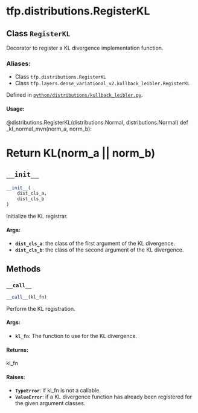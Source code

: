 <div itemscope itemtype="http://developers.google.com/ReferenceObject">
<meta itemprop="name" content="tfp.distributions.RegisterKL" />
<meta itemprop="path" content="Stable" />
<meta itemprop="property" content="__call__"/>
<meta itemprop="property" content="__init__"/>
</div>

# tfp.distributions.RegisterKL

## Class `RegisterKL`

Decorator to register a KL divergence implementation function.



### Aliases:

* Class `tfp.distributions.RegisterKL`
* Class `tfp.layers.dense_variational_v2.kullback_leibler.RegisterKL`



Defined in [`python/distributions/kullback_leibler.py`](https://github.com/tensorflow/probability/tree/master/tensorflow_probability/python/distributions/kullback_leibler.py).

<!-- Placeholder for "Used in" -->


#### Usage:



@distributions.RegisterKL(distributions.Normal, distributions.Normal)
def _kl_normal_mvn(norm_a, norm_b):
  # Return KL(norm_a || norm_b)

<h2 id="__init__"><code>__init__</code></h2>

``` python
__init__(
    dist_cls_a,
    dist_cls_b
)
```

Initialize the KL registrar.


#### Args:


* <b>`dist_cls_a`</b>: the class of the first argument of the KL divergence.
* <b>`dist_cls_b`</b>: the class of the second argument of the KL divergence.



## Methods

<h3 id="__call__"><code>__call__</code></h3>

``` python
__call__(kl_fn)
```

Perform the KL registration.


#### Args:


* <b>`kl_fn`</b>: The function to use for the KL divergence.


#### Returns:

kl_fn



#### Raises:


* <b>`TypeError`</b>: if kl_fn is not a callable.
* <b>`ValueError`</b>: if a KL divergence function has already been registered for
  the given argument classes.




